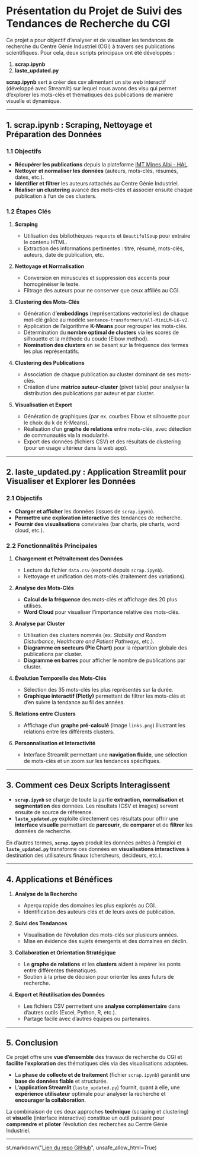 # Présentation du Projet de Suivi des Tendances de Recherche du CGI

Ce projet a pour objectif d’analyser et de visualiser les tendances de recherche du Centre Génie Industriel (CGI) à travers ses publications scientifiques. Pour cela, deux scripts principaux ont été développés :

1. **scrap.ipynb**  
2. **laste_updated.py**  

**scrap.ipynb** sert à créer des csv alimentant un site web interactif (développé avec Streamlit) sur lequel nous avons des visu qui permet d’explorer les mots-clés et thématiques des publications de manière visuelle et dynamique.

---

## 1. **scrap.ipynb** : Scraping, Nettoyage et Préparation des Données

### 1.1 Objectifs
- **Récupérer les publications** depuis la plateforme [IMT Mines Albi - HAL](https://imt-mines-albi.hal.science/).
- **Nettoyer et normaliser les données** (auteurs, mots-clés, résumés, dates, etc.).
- **Identifier et filtrer** les auteurs rattachés au Centre Génie Industriel.
- **Réaliser un clustering** avancé des mots-clés et associer ensuite chaque publication à l’un de ces clusters.

### 1.2 Étapes Clés

1. **Scraping**
   - Utilisation des bibliothèques `requests` et `BeautifulSoup` pour extraire le contenu HTML.
   - Extraction des informations pertinentes : titre, résumé, mots-clés, auteurs, date de publication, etc.

2. **Nettoyage et Normalisation**
   - Conversion en minuscules et suppression des accents pour homogénéiser le texte.
   - Filtrage des auteurs pour ne conserver que ceux affiliés au CGI.

3. **Clustering des Mots-Clés**
   - Génération d’**embeddings** (représentations vectorielles) de chaque mot-clé grâce au modèle `sentence-transformers/all-MiniLM-L6-v2`.
   - Application de l’algorithme **K-Means** pour regrouper les mots-clés.
   - Détermination du **nombre optimal de clusters** via les scores de silhouette et la méthode du coude (Elbow method).
   - **Nomination des clusters** en se basant sur la fréquence des termes les plus représentatifs.

4. **Clustering des Publications**
   - Association de chaque publication au cluster dominant de ses mots-clés.
   - Création d’une **matrice auteur-cluster** (pivot table) pour analyser la distribution des publications par auteur et par cluster.

5. **Visualisation et Export**
   - Génération de graphiques (par ex. courbes Elbow et silhouette pour le choix du k de K-Means).
   - Réalisation d’un **graphe de relations** entre mots-clés, avec détection de communautés via la modularité.
   - Export des données (fichiers CSV) et des résultats de clustering (pour un usage ultérieur dans la web app).

---

## 2. **laste_updated.py** : Application Streamlit pour Visualiser et Explorer les Données

### 2.1 Objectifs
- **Charger et afficher** les données (issues de `scrap.ipynb`).
- **Permettre une exploration interactive** des tendances de recherche.
- **Fournir des visualisations** conviviales (bar charts, pie charts, word cloud, etc.).

### 2.2 Fonctionnalités Principales

1. **Chargement et Prétraitement des Données**
   - Lecture du fichier `data.csv` (exporté depuis `scrap.ipynb`).
   - Nettoyage et unification des mots-clés (traitement des variations).

2. **Analyse des Mots-Clés**
   - **Calcul de la fréquence** des mots-clés et affichage des 20 plus utilisés.
   - **Word Cloud** pour visualiser l’importance relative des mots-clés.

3. **Analyse par Cluster**
   - Utilisation des clusters nommés (ex. *Stability and Random Disturbance*, *Healthcare and Patient Pathways*, etc.).
   - **Diagramme en secteurs (Pie Chart)** pour la répartition globale des publications par cluster.
   - **Diagramme en barres** pour afficher le nombre de publications par cluster.

4. **Évolution Temporelle des Mots-Clés**
   - Sélection des 35 mots-clés les plus représentés sur la durée.
   - **Graphique interactif (Plotly)** permettant de filtrer les mots-clés et d’en suivre la tendance au fil des années.

5. **Relations entre Clusters**
   - Affichage d’un **graphe pré-calculé** (image `links.png`) illustrant les relations entre les différents clusters.

6. **Personnalisation et Interactivité**
   - Interface Streamlit permettant une **navigation fluide**, une sélection de mots-clés et un zoom sur les tendances spécifiques.

---

## 3. **Comment ces Deux Scripts Interagissent**

- **`scrap.ipynb`** se charge de toute la partie **extraction, normalisation et segmentation** des données. Les résultats (CSV et images) servent ensuite de source de référence.
- **`laste_updated.py`** exploite directement ces résultats pour offrir une **interface visuelle** permettant de **parcourir**, de **comparer** et de **filtrer** les données de recherche.

En d’autres termes, **`scrap.ipynb`** produit les données prêtes à l’emploi et **`laste_updated.py`** transforme ces données en **visualisations interactives** à destination des utilisateurs finaux (chercheurs, décideurs, etc.).

---

## 4. **Applications et Bénéfices**

1. **Analyse de la Recherche**  
   - Aperçu rapide des domaines les plus explorés au CGI.
   - Identification des auteurs clés et de leurs axes de publication.

2. **Suivi des Tendances**  
   - Visualisation de l’évolution des mots-clés sur plusieurs années.
   - Mise en évidence des sujets émergents et des domaines en déclin.

3. **Collaboration et Orientation Stratégique**  
   - Le **graphe de relations** et les **clusters** aident à repérer les ponts entre différentes thématiques.
   - Soutien à la prise de décision pour orienter les axes futurs de recherche.

4. **Export et Réutilisation des Données**  
   - Les fichiers CSV permettent une **analyse complémentaire** dans d’autres outils (Excel, Python, R, etc.).
   - Partage facile avec d’autres équipes ou partenaires.

---

## 5. **Conclusion**

Ce projet offre une **vue d’ensemble** des travaux de recherche du CGI et **facilite l’exploration** des thématiques clés via des visualisations adaptées.  
- La **phase de collecte et de traitement** (fichier `scrap.ipynb`) garantit une **base de données fiable** et structurée.  
- L’**application Streamlit** (`laste_updated.py`) fournit, quant à elle, une **expérience utilisateur** optimale pour analyser la recherche et **encourager la collaboration**.

La combinaison de ces deux approches **technique** (scraping et clustering) et **visuelle** (interface interactive) constitue un outil puissant pour **comprendre** et **piloter** l’évolution des recherches au Centre Génie Industriel.

---

st.markdown("[Lien du repo GitHub](https://github.com/JonasBlx/data_vizz_mines/)", unsafe_allow_html=True)

